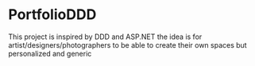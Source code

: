 # PortfolioDDD
This project is inspired by DDD and ASP.NET the idea is for artist/designers/photographers to be able to create their own spaces but personalized and generic

